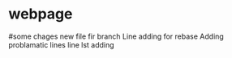 # webpage
#some chages 
new file fir branch
Line adding for rebase
Adding problamatic lines
line lst adding
